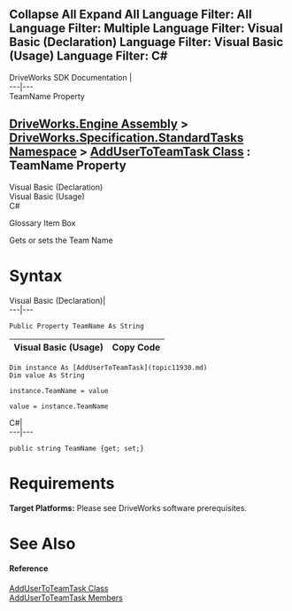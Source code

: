        

 Collapse All Expand All  Language Filter: All  Language Filter: Multiple  Language Filter: Visual Basic (Declaration) Language Filter: Visual Basic (Usage) Language Filter: C#  
---  
DriveWorks SDK Documentation  |   
---|---  
TeamName Property   
  
[DriveWorks.Engine Assembly](topic2156.md) > [DriveWorks.Specification.StandardTasks Namespace](topic11896.md) > [AddUserToTeamTask Class](topic11930.md) : TeamName Property  
---  
  
Visual Basic (Declaration)    
Visual Basic (Usage)    
C# 

Glossary Item Box

Gets or sets the Team Name 

# Syntax

Visual Basic (Declaration)|   
---|---  
      
    
    Public Property TeamName As String  
  
Visual Basic (Usage)| Copy Code  
---|---  
      
    
    Dim instance As [AddUserToTeamTask](topic11930.md)
    Dim value As String
     
    instance.TeamName = value
     
    value = instance.TeamName  
  
C#|   
---|---  
      
    
    public string TeamName {get; set;}  
  
# Requirements

**Target Platforms:** Please see DriveWorks software prerequisites.

# See Also

#### Reference

[AddUserToTeamTask Class](topic11930.md)   
[AddUserToTeamTask Members](topic11931.md)


